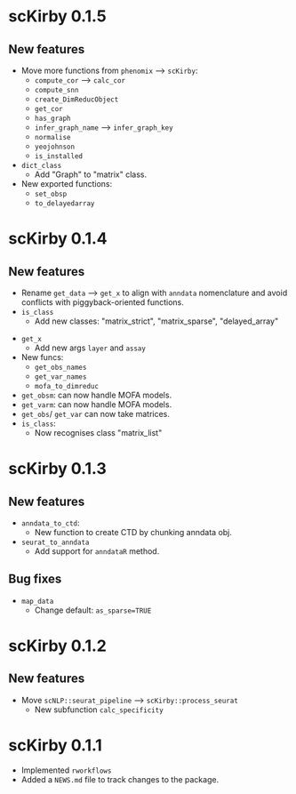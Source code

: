 # scKirby 0.1.5

## New features

* Move more functions from `phenomix` --> `scKirby`:
  - `compute_cor` --> `calc_cor`
  - `compute_snn`
  - `create_DimReducObject`
  - `get_cor`
  - `has_graph`
  - `infer_graph_name` --> `infer_graph_key`
  - `normalise`
  - `yeojohnson`
  - `is_installed`
* `dict_class`
  - Add "Graph" to "matrix" class.
* New exported functions:
  - `set_obsp`
  - `to_delayedarray`

# scKirby 0.1.4

## New features

- Rename `get_data` --> `get_x` to align with `anndata` nomenclature 
and avoid conflicts with piggyback-oriented functions.
- `is_class`
  - Add new classes: "matrix_strict", "matrix_sparse", "delayed_array"
* `get_x`
    - Add new args `layer` and `assay`
* New funcs: 
  - `get_obs_names`
  - `get_var_names`
  - `mofa_to_dimreduc`
* `get_obsm`: can now handle MOFA models.
* `get_varm`: can now handle MOFA models.
* `get_obs`/ `get_var` can now take matrices.
* `is_class`:
  - Now recognises class "matrix_list"


# scKirby 0.1.3

## New features

* `anndata_to_ctd`:
  - New function to create CTD by chunking anndata obj.
* `seurat_to_anndata`
  - Add support for `anndataR` method.
  
## Bug fixes

* `map_data`
  - Change default: `as_sparse=TRUE`

# scKirby 0.1.2

## New features

* Move `scNLP::seurat_pipeline` --> `scKirby::process_seurat`
  - New subfunction `calc_specificity`

# scKirby 0.1.1

* Implemented `rworkflows` 
* Added a `NEWS.md` file to track changes to the package.
